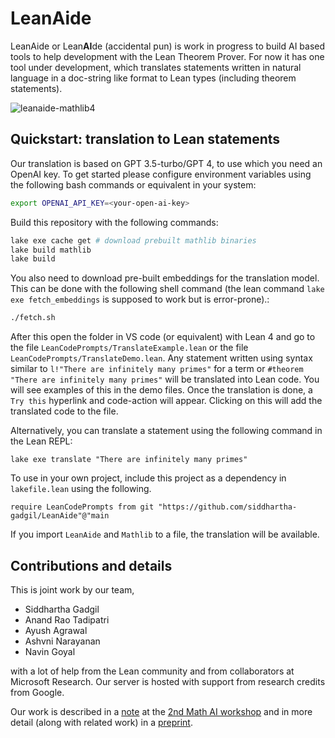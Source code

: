 # LeanAide 

LeanAide or Lean**AI**de (accidental pun) is work in progress to build AI based tools to help development with the Lean Theorem Prover. For now it has one tool under development, which translates statements written in natural language in a doc-string like format to Lean types (including theorem statements).

![leanaide-mathlib4](https://github.com/siddhartha-gadgil/LeanAide/assets/18333981/23de9912-5a60-4fd9-a99e-d9835629b4ca)

## Quickstart: translation to Lean statements

Our translation is based on GPT 3.5-turbo/GPT 4, to use which you need an OpenAI key. To get started please configure environment variables using the following bash commands or equivalent in your system:

```bash
export OPENAI_API_KEY=<your-open-ai-key>
```

Build this repository with the following commands:

```bash
lake exe cache get # download prebuilt mathlib binaries
lake build mathlib
lake build
```

You also need to download pre-built embeddings for the translation model. This can be done with the following shell command (the lean command `lake exe fetch_embeddings` is supposed to work but is error-prone).:

```bash
./fetch.sh
```

After this open the folder in VS code (or equivalent) with Lean 4 and go to the file `LeanCodePrompts/TranslateExample.lean` or the file `LeanCodePrompts/TranslateDemo.lean`. Any statement written using syntax 
similar to `l!"There are infinitely many primes"` for a term or `#theorem "There are infinitely many primes"` will be translated into Lean code. You will see examples of this in the demo files. Once the translation is done, a `Try this` hyperlink and code-action will appear. Clicking on this will add the translated code to the file.

Alternatively, you can translate a statement using the following command in the Lean REPL:

```lean
lake exe translate "There are infinitely many primes"
```

To use in your own project, include this project as a dependency in `lakefile.lean` using the following.

```lean
require LeanCodePrompts from git "https://github.com/siddhartha-gadgil/LeanAide"@"main
```

If you import `LeanAide` and `Mathlib` to a file, the translation will be available.

## Contributions and details

This is joint work by our team, 

* Siddhartha Gadgil
* Anand Rao Tadipatri
* Ayush Agrawal
* Ashvni Narayanan
* Navin Goyal

with a lot of help from the Lean community and from collaborators at Microsoft Research. Our server is hosted with support from research credits from Google.

Our work is described in a [note](https://mathai2022.github.io/papers/17.pdf) at the [2nd Math AI workshop](https://mathai2022.github.io/papers/) and in more detail (along with related work) in a [preprint](https://arxiv.org/abs/2211.07524).


